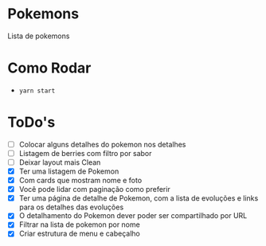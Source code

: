 # Pokemons

Lista de pokemons

# Como Rodar

- `yarn start`

# ToDo's

- [ ] Colocar alguns detalhes do pokemon nos detalhes
- [ ] Listagem de berries com filtro por sabor
- [ ] Deixar layout mais Clean
- [x] Ter uma listagem de Pokemon
- [x] Com cards que mostram nome e foto
- [x] Você pode lidar com paginação como preferir
- [x] Ter uma página de detalhe de Pokemon, com a lista de evoluções e links para os detalhes das evoluções
- [x] O detalhamento do Pokemon dever poder ser compartilhado por URL
- [x] Filtrar na lista de pokemon por nome
- [x] Criar estrutura de menu e cabeçalho

